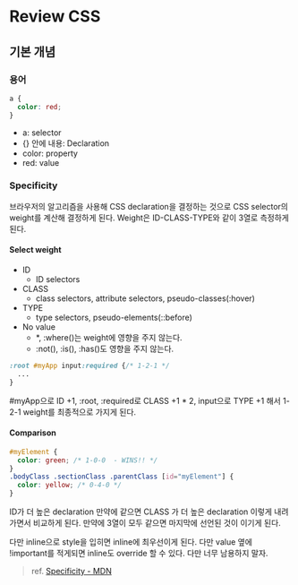 # Review CSS

## 기본 개념

### 용어

``` css
a {
  color: red;
}
```

- a: selector
- {} 안에 내용: Declaration
- color: property
- red: value

### Specificity

브라우저의 알고리즘을 사용해 CSS declaration을 결정하는 것으로 CSS selector의 weight를 계산해 결정하게 된다. Weight은 ID-CLASS-TYPE와 같이 3열로 측정하게 된다.

#### Select weight

- ID
  - ID selectors
- CLASS
  - class selectors, attribute selectors, pseudo-classes(:hover)
- TYPE
  - type selectors, pseudo-elements(::before)
- No value
  - *, :where()는 weight에 영향을 주지 않는다.
  - :not(), :is(), :has()도 영향을 주지 않는다.

``` css
:root #myApp input:required {/* 1-2-1 */
  ...
}   
```

\#myApp으로 ID +1, :root, :required로 CLASS +1 * 2, input으로 TYPE +1 해서 1-2-1 weight를 최종적으로 가지게 된다.

#### Comparison

``` css
#myElement {
  color: green; /* 1-0-0  - WINS!! */
}
.bodyClass .sectionClass .parentClass [id="myElement"] {
  color: yellow; /* 0-4-0 */
}
```

ID가 더 높은 declaration 만약에 같으면 CLASS 가 더 높은 declaration 이렇게 내려가면서 비교하게 된다. 만약에 3열이 모두 같으면 마지막에 선언된 것이 이기게 된다.

다만 inline으로 style을 입히면 inline에 최우선이게 된다. 다만 value 옆에 !important를 적게되면 inline도 override 할 수 있다. 다만 너무 남용하지 말자.

> ref. [Specificity - MDN](https://developer.mozilla.org/en-US/docs/Web/CSS/Specificity)